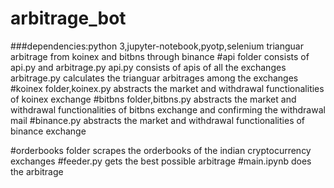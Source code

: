 # arbitrage_bot
###dependencies:python 3,jupyter-notebook,pyotp,selenium
trianguar arbitrage from koinex and bitbns through binance
#api folder 
consists of api.py and arbitrage.py
api.py consists of apis of all the exchanges
arbitrage.py calculates the trianguar arbitrages among the exchanges
#koinex folder,koinex.py
abstracts the market and withdrawal functionalities of koinex exchange
#bitbns folder,bitbns.py
abstracts the market and withdrawal functionalities of bitbns exchange and confirming the withdrawal mail
#binance.py
abstracts the market and withdrawal functionalities of binance exchange

#orderbooks folder
scrapes the orderbooks of the indian cryptocurrency exchanges
#feeder.py
gets the best possible arbitrage
#main.ipynb
does the arbitrage
